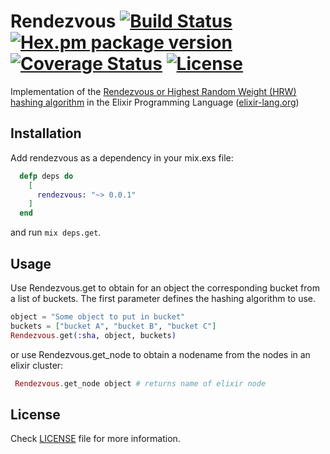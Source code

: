 Rendezvous [![Build Status](https://travis-ci.org/Puddah/Rendezvous.svg?branch=master)](https://travis-ci.org/Puddah/Rendezvous) [![Hex.pm package version](https://img.shields.io/hexpm/v/Rendezvous.svg?style=flat)](https://hex.pm/packages/Rendezvous) [![Coverage Status](https://coveralls.io/repos/Puddah/Rendezvous/badge.svg?branch=master)](https://coveralls.io/r/Puddah/Rendezvous?branch=master) [![License](http://img.shields.io/hexpm/l/Rendezvous.svg?style=flat)](https://github.com/Puddah/Rendezvous/blob/master/LICENSE)
==========

Implementation of the [Rendezvous or Highest Random Weight (HRW) hashing algorithm](https://en.wikipedia.org/wiki/Rendezvous_hashing) in the Elixir Programming Language ([elixir-lang.org](http://elixir-lang.org))

## Installation

Add rendezvous as a dependency in your mix.exs file:

```elixir
  defp deps do
    [
      rendezvous: "~> 0.0.1"
    ]
  end
```

and run `mix deps.get`.

## Usage

Use Rendezvous.get to obtain for an object the corresponding bucket from a list of buckets. The first parameter defines the hashing algorithm to use.

```elixir
object = "Some object to put in bucket"
buckets = ["bucket A", "bucket B", "bucket C"]
Rendezvous.get(:sha, object, buckets)
```

or use Rendezvous.get_node to obtain a nodename from the nodes in an elixir cluster:

```elixir
 Rendezvous.get_node object # returns name of elixir node
```

## License

Check [LICENSE](LICENSE) file for more information.
